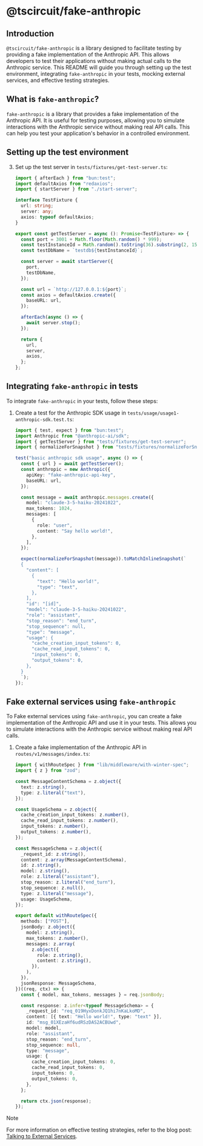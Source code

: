 # @tscircuit/fake-anthropic

## Introduction

`@tscircuit/fake-anthropic` is a library designed to facilitate testing by providing a fake implementation of the Anthropic API. This allows developers to test their applications without making actual calls to the Anthropic service. This README will guide you through setting up the test environment, integrating `fake-anthropic` in your tests, mocking external services, and effective testing strategies.

## What is `fake-anthropic`?

`fake-anthropic` is a library that provides a fake implementation of the Anthropic API. It is useful for testing purposes, allowing you to simulate interactions with the Anthropic service without making real API calls. This can help you test your application's behavior in a controlled environment.

## Setting up the test environment


3. Set up the test server in `tests/fixtures/get-test-server.ts`:
   ```ts
   import { afterEach } from "bun:test";
   import defaultAxios from "redaxios";
   import { startServer } from "./start-server";

   interface TestFixture {
     url: string;
     server: any;
     axios: typeof defaultAxios;
   }

   export const getTestServer = async (): Promise<TestFixture> => {
     const port = 3001 + Math.floor(Math.random() * 999);
     const testInstanceId = Math.random().toString(36).substring(2, 15);
     const testDbName = `testdb${testInstanceId}`;

     const server = await startServer({
       port,
       testDbName,
     });

     const url = `http://127.0.0.1:${port}`;
     const axios = defaultAxios.create({
       baseURL: url,
     });

     afterEach(async () => {
       await server.stop();
     });

     return {
       url,
       server,
       axios,
     };
   };
   ```

## Integrating `fake-anthropic` in tests

To integrate `fake-anthropic` in your tests, follow these steps:

1. Create a test for the Anthropic SDK usage in `tests/usage/usage1-anthropic-sdk.test.ts`:
   ```ts
   import { test, expect } from "bun:test";
   import Anthropic from "@anthropic-ai/sdk";
   import { getTestServer } from "tests/fixtures/get-test-server";
   import { normalizeForSnapshot } from "tests/fixtures/normalizeForSnapshot";

   test("basic anthropic sdk usage", async () => {
     const { url } = await getTestServer();
     const anthropic = new Anthropic({
       apiKey: "fake-anthropic-api-key",
       baseURL: url,
     });

     const message = await anthropic.messages.create({
       model: "claude-3-5-haiku-20241022",
       max_tokens: 1024,
       messages: [
         {
           role: "user",
           content: "Say hello world!",
         },
       ],
     });

     expect(normalizeForSnapshot(message)).toMatchInlineSnapshot(`
     {
       "content": [
         {
           "text": "Hello world!",
           "type": "text",
         },
       ],
       "id": "[id]",
       "model": "claude-3-5-haiku-20241022",
       "role": "assistant",
       "stop_reason": "end_turn",
       "stop_sequence": null,
       "type": "message",
       "usage": {
         "cache_creation_input_tokens": 0,
         "cache_read_input_tokens": 0,
         "input_tokens": 0,
         "output_tokens": 0,
       },
     }
     `);
   });
   ```

## Fake external services using `fake-anthropic`

To Fake external services using `fake-anthropic`, you can create a fake implementation of the Anthropic API and use it in your tests. This allows you to simulate interactions with the Anthropic service without making real API calls.

1. Create a fake implementation of the Anthropic API in `routes/v1/messages/index.ts`:
   ```ts
   import { withRouteSpec } from "lib/middleware/with-winter-spec";
   import { z } from "zod";

   const MessageContentSchema = z.object({
     text: z.string(),
     type: z.literal("text"),
   });

   const UsageSchema = z.object({
     cache_creation_input_tokens: z.number(),
     cache_read_input_tokens: z.number(),
     input_tokens: z.number(),
     output_tokens: z.number(),
   });

   const MessageSchema = z.object({
     _request_id: z.string(),
     content: z.array(MessageContentSchema),
     id: z.string(),
     model: z.string(),
     role: z.literal("assistant"),
     stop_reason: z.literal("end_turn"),
     stop_sequence: z.null(),
     type: z.literal("message"),
     usage: UsageSchema,
   });

   export default withRouteSpec({
     methods: ["POST"],
     jsonBody: z.object({
       model: z.string(),
       max_tokens: z.number(),
       messages: z.array(
         z.object({
           role: z.string(),
           content: z.string(),
         }),
       ),
     }),
     jsonResponse: MessageSchema,
   })((req, ctx) => {
     const { model, max_tokens, messages } = req.jsonBody;

     const response: z.infer<typeof MessageSchema> = {
       _request_id: "req_019HyxDonkJQ1hi7nKaLkoMD",
       content: [{ text: "Hello world!", type: "text" }],
       id: "msg_01XEzaHf6udRSzDAS2ACBUwd",
       model: model,
       role: "assistant",
       stop_reason: "end_turn",
       stop_sequence: null,
       type: "message",
       usage: {
         cache_creation_input_tokens: 0,
         cache_read_input_tokens: 0,
         input_tokens: 0,
         output_tokens: 0,
       },
     };

     return ctx.json(response);
   });
   ```
> [!NOTE]
>
> For more information on effective testing strategies, refer to the blog post: [Talking to External Services](https://seve.blog/p/a-simple-pattern-for-api-testing?open=false#%C2%A7talking-to-external-services-spoiler-use-fakes).
